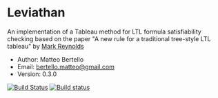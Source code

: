# Leviathan
An implementation of a Tableau method for LTL formula satisfiability checking based on the paper "A new rule for a traditional tree-style LTL tableau" by [Mark Reynolds](http://www.csse.uwa.edu.au/~mark/research/Online/ltlsattab.html)

* Author: Matteo Bertello
* Email: bertello.matteo@gmail.com
* Version: 0.3.0

[![Build Status](https://travis-ci.org/Corralx/leviathan.svg?branch=master)](https://travis-ci.org/Corralx/leviathan)
[![Build status](https://ci.appveyor.com/api/projects/status/d9pox240noqo6mo0/branch/master?svg=true)](https://ci.appveyor.com/project/Corralx/leviathan/branch/master)
